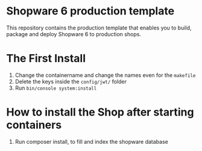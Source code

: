 # Shopware 6 production template

This repository contains the production template that enables you to build,
package and deploy Shopware 6 to production shops.


# The First Install
1. Change the containername and change the names even for the `makefile`
1. Delete the keys inside the `config/jwt/` folder
2. Run `bin/console system:install`

# How to install the Shop after starting containers
1. Run composer install, to fill and index the shopware database